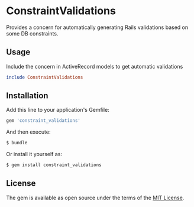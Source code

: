 # ConstraintValidations
Provides a concern for automatically generating Rails validations based on some DB constraints.

## Usage
Include the concern in ActiveRecord models to get automatic validations
```ruby
include ConstraintValidations
```

## Installation
Add this line to your application's Gemfile:

```ruby
gem 'constraint_validations'
```

And then execute:
```bash
$ bundle
```

Or install it yourself as:
```bash
$ gem install constraint_validations
```

## License
The gem is available as open source under the terms of the [MIT License](https://opensource.org/licenses/MIT).
